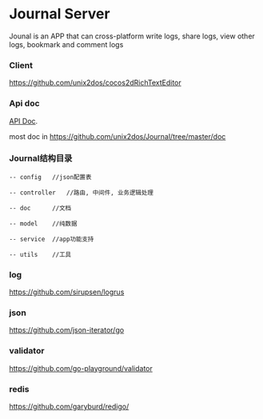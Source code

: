 # Journal Server

Jounal is an APP that can cross-platform write logs, share logs, view other logs, bookmark and comment logs

### Client

https://github.com/unix2dos/cocos2dRichTextEditor


### Api doc

[API Doc](https://github.com/unix2dos/Journal/blob/master/doc/api.md).

most doc in https://github.com/unix2dos/Journal/tree/master/doc


### Journal结构目录

    -- config	//json配置表

    -- controller   //路由, 中间件, 业务逻辑处理

    -- doc		//文档

    -- model	//纯数据

    -- service	//app功能支持

    -- utils	//工具


### log
https://github.com/sirupsen/logrus

### json
https://github.com/json-iterator/go

### validator
https://github.com/go-playground/validator

### redis
https://github.com/garyburd/redigo/
